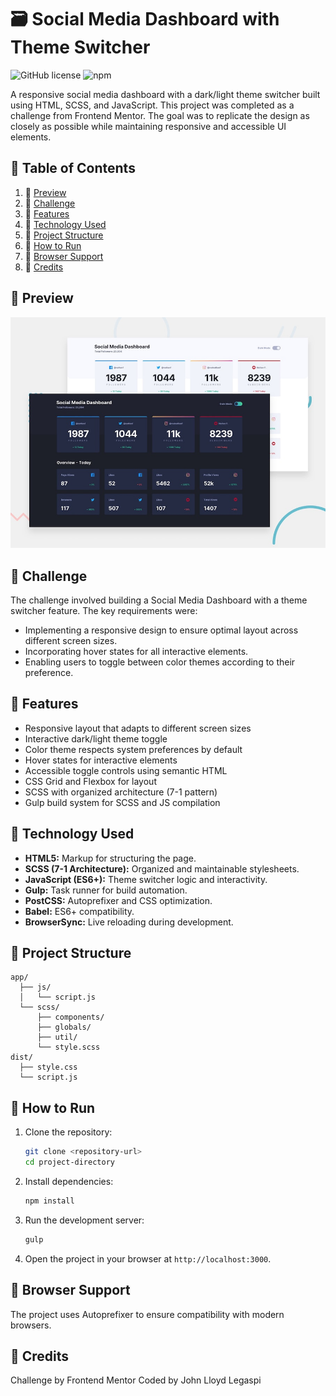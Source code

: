 # 🗃️ Social Media Dashboard with Theme Switcher
![GitHub license](https://img.shields.io/badge/license-MIT-blue.svg) ![npm](https://img.shields.io/npm/v/npm.svg)

A responsive social media dashboard with a dark/light theme switcher built using HTML, SCSS, and JavaScript. This project was completed as a challenge from Frontend Mentor. The goal was to replicate the design as closely as possible while maintaining responsive and accessible UI elements.

## 🔘 Table of Contents
1. 🔄 [Preview](#-preview)
2. 📄 [Challenge](#-challenge)
3. 💸 [Features](#-features)
4. 🔧 [Technology Used](#-technology-used)
5. 📂 [Project Structure](#-project-structure)
6. 📖 [How to Run](#-how-to-run)
7. 🤝 [Browser Support](#-browser-support)
8. 📄 [Credits](#-credits)

## 🔄 Preview
![Design preview for the Social media dashboard with theme switcher coding challenge](./design/desktop-preview.jpg)

## 📄 Challenge 

The challenge involved building a Social Media Dashboard with a theme switcher feature. The key requirements were:

- Implementing a responsive design to ensure optimal layout across different screen sizes.
- Incorporating hover states for all interactive elements.
- Enabling users to toggle between color themes according to their preference.

## 💸 Features
- Responsive layout that adapts to different screen sizes
- Interactive dark/light theme toggle
- Color theme respects system preferences by default
- Hover states for interactive elements
- Accessible toggle controls using semantic HTML
- CSS Grid and Flexbox for layout
- SCSS with organized architecture (7-1 pattern)
- Gulp build system for SCSS and JS compilation

## 🔧 Technology Used
- **HTML5:** Markup for structuring the page.
- **SCSS (7-1 Architecture):** Organized and maintainable stylesheets.
- **JavaScript (ES6+):** Theme switcher logic and interactivity.
- **Gulp:** Task runner for build automation.
- **PostCSS:** Autoprefixer and CSS optimization.
-  **Babel:** ES6+ compatibility.
-  **BrowserSync:** Live reloading during development.

## 📂 Project Structure
```
app/
  ├── js/
  │   └── script.js
  └── scss/
      ├── components/
      ├── globals/
      ├── util/
      └── style.scss
dist/
  ├── style.css
  └── script.js
```

## 📖 How to Run
1. Clone the repository:
   ```bash
   git clone <repository-url>
   cd project-directory
   ```
2. Install dependencies:
   ```bash
   npm install
   ```
3. Run the development server:
   ```bash
   gulp
   ```
4. Open the project in your browser at `http://localhost:3000`.

## 🤝 Browser Support
The project uses Autoprefixer to ensure compatibility with modern browsers.

## 📄 Credits
Challenge by Frontend Mentor
Coded by John Lloyd Legaspi
